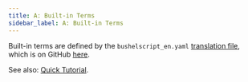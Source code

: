 ```yaml
---
title: A: Built-in Terms
sidebar_label: A: Built-in Terms
---
```


Built-in terms are defined by the `bushelscript_en.yaml` [translation file](../internal/translations), which is on GitHub [here](https://github.com/BushelScript/BushelScript/blob/master/BushelScriptEnglish/Translations/bushelscript_en.yaml).

See also: [Quick Tutorial](../tutorial/built-in-terms).
